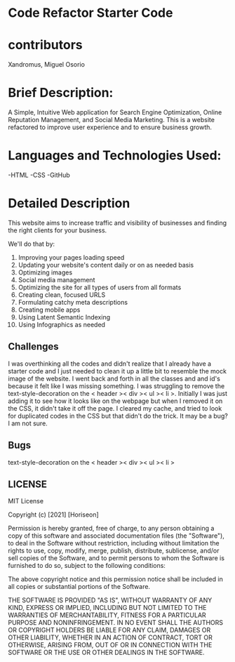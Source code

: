 # Code Refactor Starter Code

# contributors

Xandromus, Miguel Osorio

# Brief Description:

A Simple, Intuitive Web application for Search Engine Optimization, Online Reputation Management, and Social Media Marketing. This is a website refactored to improve user experience and to ensure business growth.

# Languages and Technologies Used:

-HTML
-CSS
-GitHub

# Detailed Description

This website aims to increase traffic and visibility of businesses and finding the right clients for your business.

We'll do that by:
1. Improving your pages loading speed
2. Updating your website's content daily or on as needed basis
3. Optimizing images
4. Social media management
5. Optimizing the site for all types of users from all formats
6. Creating clean, focused URLS
7. Formulating catchy meta descriptions
8. Creating mobile apps
9. Using Latent Semantic Indexing
10. Using Infographics as needed

## Challenges

I was overthinking all the codes and didn't realize that I already have a starter code and I just needed to clean it up a little bit to resemble the mock image of the website. I went back and forth in all the classes and and id's because it felt like I was missing something. I was struggling to remove the text-style-decoration on the < header >< div >< ul >< li >. Initially I was just adding it to see how it looks like on the webpage but when I removed it on the CSS, it didn't take it off the page. I cleared my cache, and tried to look for duplicated codes in the CSS but that didn't do the trick. It may be a bug? I am not sure.

## Bugs
text-style-decoration on the < header >< div >< ul >< li >

## LICENSE

MIT License

Copyright (c) [2021] [Horiseon]

Permission is hereby granted, free of charge, to any person obtaining a copy
of this software and associated documentation files (the "Software"), to deal
in the Software without restriction, including without limitation the rights
to use, copy, modify, merge, publish, distribute, sublicense, and/or sell
copies of the Software, and to permit persons to whom the Software is
furnished to do so, subject to the following conditions:

The above copyright notice and this permission notice shall be included in all
copies or substantial portions of the Software.

THE SOFTWARE IS PROVIDED "AS IS", WITHOUT WARRANTY OF ANY KIND, EXPRESS OR
IMPLIED, INCLUDING BUT NOT LIMITED TO THE WARRANTIES OF MERCHANTABILITY,
FITNESS FOR A PARTICULAR PURPOSE AND NONINFRINGEMENT. IN NO EVENT SHALL THE
AUTHORS OR COPYRIGHT HOLDERS BE LIABLE FOR ANY CLAIM, DAMAGES OR OTHER
LIABILITY, WHETHER IN AN ACTION OF CONTRACT, TORT OR OTHERWISE, ARISING FROM,
OUT OF OR IN CONNECTION WITH THE SOFTWARE OR THE USE OR OTHER DEALINGS IN THE
SOFTWARE.


